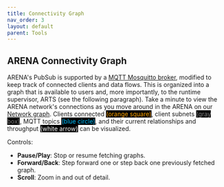 ```yaml
---
title: Connectivity Graph
nav_order: 3
layout: default
parent: Tools
---
```


## ARENA Connectivity Graph

ARENA's PubSub is supported by a [MQTT Mosquitto broker](https://github.com/eclipse/mosquitto), modified to keep track of connected clients and data flows. This is organized into a graph that is available to users and, more importantly, to the runtime supervisor, ARTS (see the following paragraph). Take a minute to view the ARENA network's connections as you move around in the ARENA on our [Network graph](https://arenaxr.org/network). Clients connected <span style="background-color: black; color: orange;">(orange square)</span>, client subnets <span style="background-color: black; color: gray;">(gray box)</span>, MQTT topics <span style="background-color: black; color: DeepSkyBlue;">(blue circle)</span>, and their current relationships and throughput <span style="background-color: black; color: white;">(white arrow)</span> can be visualized.

Controls:

- **Pause/Play**: Stop or resume fetching graphs.
- **Forward/Back**: Step forward one or step back one previously fetched graph.
- **Scroll**: Zoom in and out of detail.
